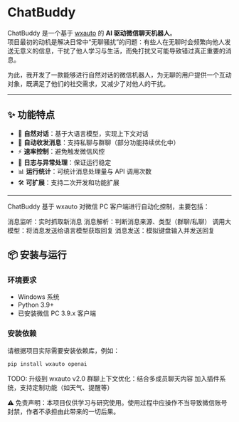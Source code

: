 # ChatBuddy

ChatBuddy 是一个基于 [wxauto](https://github.com/cluic/wxauto) 的 **AI 驱动微信聊天机器人**。  
项目最初的动机是解决日常中“无聊骚扰”的问题：有些人在无聊时会频繁向他人发送无意义的信息，干扰了他人学习与生活，而免打扰又可能导致错过真正重要的消息。  

为此，我开发了一款能够进行自然对话的微信机器人，为无聊的用户提供一个互动对象，既满足了他们的社交需求，又减少了对他人的干扰。  

---

## ✨ 功能特点

- 🤖 **自然对话**：基于大语言模型，实现上下文对话  
- 📨 **自动收发消息**：支持私聊与群聊（部分功能持续优化中）  
- ⚡ **速率控制**：避免触发微信风控  
- 📜 **日志与异常处理**：保证运行稳定  
- 📊 **运行统计**：可统计消息处理量与 API 调用次数  
- 🛠 **可扩展**：支持二次开发和功能扩展  

---

ChatBuddy 基于 wxauto 对微信 PC 客户端进行自动化控制，主要包括：

消息监听：实时抓取新消息
消息解析：判断消息来源、类型（群聊/私聊）
调用大模型：将消息发送给语言模型获取回复
消息发送：模拟键盘输入并发送回复

## 📦 安装与运行

### 环境要求
- Windows 系统  
- Python 3.9+  
- 已安装微信 PC 3.9.x 客户端  

### 安装依赖
请根据项目实际需要安装依赖库，例如：  
```bash
pip install wxauto openai
```

TODO: 
升级到 wxauto v2.0
群聊上下文优化：结合多成员聊天内容
加入插件系统，支持定制功能（如天气、提醒等）

⚠️ 免责声明：本项目仅供学习与研究使用。使用过程中应操作不当导致微信账号封禁，作者不承担由此带来的一切后果。
